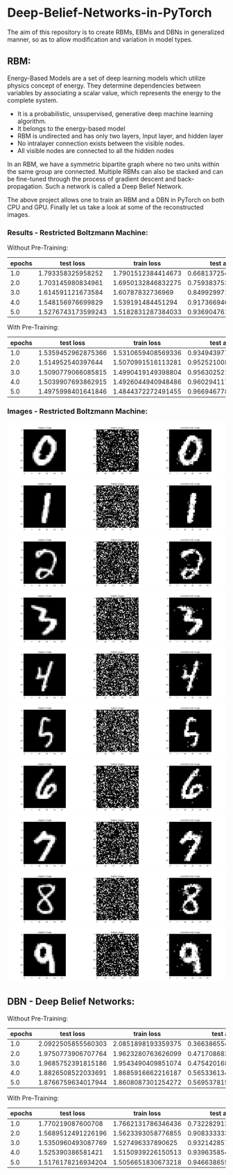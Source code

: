# Deep-Belief-Networks-in-PyTorch
The aim of this repository is to create RBMs, EBMs and DBNs in generalized manner, so as to allow modification and variation in model types.

## RBM:

Energy-Based Models are a set of deep learning models which utilize physics concept of energy. They determine dependencies between variables by associating a scalar value, which represents the energy to the complete system.

* It is a probabilistic, unsupervised, generative deep machine learning algorithm.
* It belongs to the energy-based model
* RBM is undirected and has only two layers, Input layer, and hidden layer
* No intralayer connection exists between the visible nodes. 
* All visible nodes are connected to all the hidden nodes

In an RBM, we have a symmetric bipartite graph where no two units within the same group are connected. Multiple RBMs can also be stacked and can be fine-tuned through the process of gradient descent and back-propagation. Such a network is called a Deep Belief Network.

The above project allows one to train an RBM and a DBN in PyTorch on both CPU and GPU. Finally let us take a look at some of the reconstructed images.

### Results - Restricted Boltzmann Machine:

Without Pre-Training:


epochs | test loss | train loss | test acc | train acc
---|---|---|---|---
1.0 | 1.793358325958252 | 1.7901512384414673 | 0.6681372549019607 | 0.672005772005772
2.0 | 1.703145980834961 | 1.6950132846832275 | 0.7593837535014005 | 0.7689033189033189
3.0 | 1.614591121673584 | 1.60787832736969 | 0.8499299719887955 | 0.8563492063492063
4.0 | 1.548156976699829 | 1.539191484451294 | 0.9173669467787114 | 0.9269119769119769
5.0 | 1.5276743173599243 | 1.5182831287384033 | 0.9369047619047619 | 0.9461760461760462


With Pre-Training:


epochs | test loss | train loss | test acc | train acc
---|---|---|---|---
1.0 | 1.5359452962875366 | 1.5310659408569336 | 0.9349439775910364 | 0.9391053391053391
2.0 | 1.514952540397644 | 1.5070991516113281 | 0.9525210084033613 | 0.9602813852813853
3.0 | 1.5090779066085815 | 1.4990419149398804 | 0.9563025210084034 | 0.9665584415584415
4.0 | 1.5039907693862915 | 1.4926044940948486 | 0.9602941176470589 | 0.9722943722943723
5.0 | 1.4975998401641846 | 1.4844372272491455 | 0.9669467787114846 | 0.9796536796536797


### Images - Restricted Boltzmann Machine:

![Image-0](./images_RBM/0.jpg)
![Image-1](./images_RBM/1.jpg)
![Image-2](./images_RBM/2.jpg)
![Image-3](./images_RBM/3.jpg)
![Image-4](./images_RBM/4.jpg)
![Image-5](./images_RBM/5.jpg)
![Image-6](./images_RBM/6.jpg)
![Image-7](./images_RBM/7.jpg)
![Image-8](./images_RBM/8.jpg)
![Image-9](./images_RBM/9.jpg)

## DBN - Deep Belief Networks:


Without Pre-Training:


epochs | test loss | train loss | test acc | train acc
---|---|---|---|---
1.0 | 2.0922505855560303 | 2.0851898193359375 | 0.3663865546218487 | 0.3729076479076479
2.0 | 1.9750773906707764 | 1.9623280763626099 | 0.47170868347338935 | 0.48412698412698413
3.0 | 1.9685752391815186 | 1.9543490409851074 | 0.47542016806722687 | 0.488997113997114
4.0 | 1.8826508522033691 | 1.8685916662216187 | 0.5653361344537815 | 0.5795093795093795
5.0 | 1.8766759634017944 | 1.8608087301254272 | 0.5695378151260504 | 0.58502886002886


With Pre-Training:

epochs | test loss | train loss | test acc | train acc
---|---|---|---|---
1.0 | 1.770219087600708 | 1.7662131786346436 | 0.7322829131652661 | 0.7357864357864358
2.0 | 1.5689512491226196 | 1.5623393058776855 | 0.9083333333333333 | 0.9134559884559884
3.0 | 1.5350960493087769 | 1.527496337890625 | 0.9321428571428572 | 0.9409090909090909
4.0 | 1.525390386581421 | 1.5150939226150513 | 0.9396358543417367 | 0.9506132756132756
5.0 | 1.5176178216934204 | 1.5056651830673218 | 0.9466386554621848 | 0.9582972582972583
